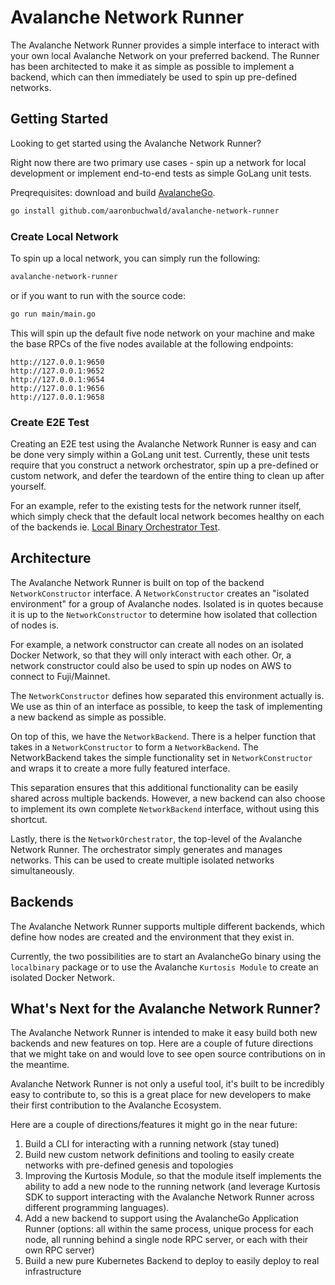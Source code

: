 # Avalanche Network Runner

The Avalanche Network Runner provides a simple interface to interact with your own local Avalanche Network on your preferred backend. The Runner has been architected to make it as simple as possible to implement a backend, which can then immediately be used to spin up pre-defined networks.

## Getting Started

Looking to get started using the Avalanche Network Runner?

Right now there are two primary use cases - spin up a network for local development or implement end-to-end tests as simple GoLang unit tests.

Preqrequisites: download and build [AvalancheGo](https://github.com/ava-labs/avalanchego).

```bash
go install github.com/aaronbuchwald/avalanche-network-runner
```

### Create Local Network

To spin up a local network, you can simply run the following:

```bash
avalanche-network-runner
```

or if you want to run with the source code:

```bash
go run main/main.go
```

This will spin up the default five node network on your machine and make the base RPCs of the five nodes available at the following endpoints:

```
http://127.0.0.1:9650
http://127.0.0.1:9652
http://127.0.0.1:9654
http://127.0.0.1:9656
http://127.0.0.1:9658
```

### Create E2E Test

Creating an E2E test using the Avalanche Network Runner is easy and can be done very simply within a GoLang unit test. Currently, these unit tests require that you construct a network orchestrator, spin up a pre-defined or custom network, and defer the teardown of the entire thing to clean up after yourself.

For an example, refer to the existing tests for the network runner itself, which simply check that the default local network becomes healthy on each of the backends ie. [Local Binary Orchestrator Test](./localbinary/orchestrator_test.go).

## Architecture

The Avalanche Network Runner is built on top of the backend `NetworkConstructor` interface. A `NetworkConstructor` creates an "isolated environment" for a group of Avalanche nodes. Isolated is in quotes because it is up to the `NetworkConstructor` to determine how isolated that collection of nodes is.

For example, a network constructor can create all nodes on an isolated Docker Network, so that they will only interact with each other. Or, a network constructor could also be used to spin up nodes on AWS to connect to Fuji/Mainnet.

The `NetworkConstructor` defines how separated this environment actually is. We use as thin of an interface as possible, to keep the task of implementing a new backend as simple as possible.

On top of this, we have the `NetworkBackend`. There is a helper function that takes in a `NetworkConstructor` to form a `NetworkBackend`. The NetworkBackend takes the simple functionality set in `NetworkConstructor` and wraps it to create a more fully featured interface.

This separation ensures that this additional functionality can be easily shared across multiple backends. However, a new backend can also choose to implement its own complete `NetworkBackend` interface, without using this shortcut.

Lastly, there is the `NetworkOrchestrator`, the top-level of the Avalanche Network Runner. The orchestrator simply generates and manages networks. This can be used to create multiple isolated networks simultaneously.

## Backends

The Avalanche Network Runner supports multiple different backends, which define how nodes are created and the environment that they exist in.

Currently, the two possibilities are to start an AvalancheGo binary using the `localbinary` package or to use the Avalanche `Kurtosis Module` to create an isolated Docker Network.

## What's Next for the Avalanche Network Runner?

The Avalanche Network Runner is intended to make it easy build both new backends and new features on top. Here are a couple of future directions that we might take on and would love to see open source contributions on in the meantime.

Avalanche Network Runner is not only a useful tool, it's built to be incredibly easy to contribute to, so this is a great place for new developers to make their first contribution to the Avalanche Ecosystem.

Here are a couple of directions/features it might go in the near future:

1. Build a CLI for interacting with a running network (stay tuned)
2. Build new custom network definitions and tooling to easily create networks with pre-defined genesis and topologies
3. Improving the Kurtosis Module, so that the module itself implements the ability to add a new node to the running network (and leverage Kurtosis SDK to support interacting with the Avalanche Network Runner across different programming languages).
4. Add a new backend to support using the AvalancheGo Application Runner (options: all within the same process, unique process for each node, all running behind a single node RPC server, or each with their own RPC server)
5. Build a new pure Kubernetes Backend to deploy to easily deploy to real infrastructure

